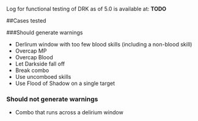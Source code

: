 Log for functional testing of DRK as of 5.0 is available at: **TODO**

##Cases tested

###Should generate warnings
- Derlirum window with too few blood skills (including a non-blood skill)
- Overcap MP
- Overcap Blood
- Let Darkside fall off
- Break combo
- Use uncomboed skills
- Use Flood of Shadow on a single target

### Should not generate warnings
- Combo that runs across a delirium window